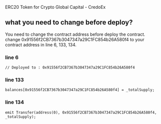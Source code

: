 ERC20 Token for Crypto Global Capital - CredoEx

## what you need to change before deploy? 

You need to change the contract address before deploy the contract. change 0x91556f2CB7367b3047347a29C1FC854b26A580f4 to your contract address in line 6, 133, 134.

### line 6
```
// Deployed to : 0x91556f2CB7367b3047347a29C1FC854b26A580f4
```

### line 133
```
balances[0x91556f2CB7367b3047347a29C1FC854b26A580f4] = _totalSupply;
```

### line 134
```
emit Transfer(address(0), 0x91556f2CB7367b3047347a29C1FC854b26A580f4, _totalSupply);
```